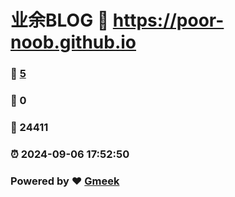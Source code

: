 # 业余BLOG :link: https://poor-noob.github.io 
### :page_facing_up: [5](https://poor-noob.github.io/tag.html) 
### :speech_balloon: 0 
### :hibiscus: 24411 
### :alarm_clock: 2024-09-06 17:52:50 
### Powered by :heart: [Gmeek](https://github.com/Meekdai/Gmeek)
